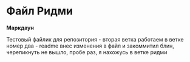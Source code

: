 # Файл Ридми

**Маркдаун**

Тестовый файлик для репозитория - вторая ветка
работаем в ветке номер два - readme 
внес изменения в файл и закоммитил
блин, черепикнуть не вышло, пробе раз, я нахожусь в ветке ридми
